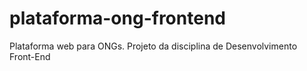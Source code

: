 # plataforma-ong-frontend
Plataforma web para ONGs. Projeto da disciplina de Desenvolvimento Front-End
